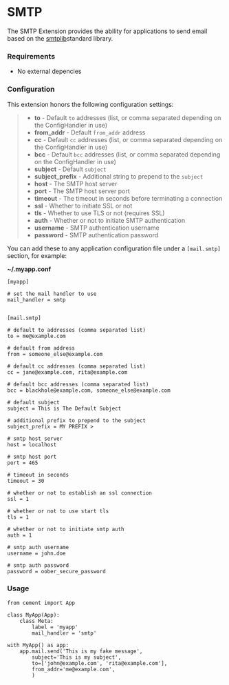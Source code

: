 # SMTP



The SMTP Extension provides the ability for applications to send email based on the [smtplib](http://docs.python.org/dev/library/smtplib.html)standard library.

### Requirements

* No external depencies

### Configuration

This extension honors the following configuration settings:

> * **to** - Default `to` addresses \(list, or comma separated depending on the ConfigHandler in use\)
> * **from\_addr** - Default `from_addr` address
> * **cc** - Default `cc` addresses \(list, or comma separated depending on the ConfigHandler in use\)
> * **bcc** - Default `bcc` addresses \(list, or comma separated depending on the ConfigHandler in use\)
> * **subject** - Default `subject`
> * **subject\_prefix** - Additional string to prepend to the `subject`
> * **host** - The SMTP host server
> * **port** - The SMTP host server port
> * **timeout** - The timeout in seconds before terminating a connection
> * **ssl** - Whether to initiate SSL or not
> * **tls** - Whether to use TLS or not \(requires SSL\)
> * **auth** - Whether or not to initiate SMTP authentication
> * **username** - SMTP authentication username
> * **password** - SMTP authentication password

You can add these to any application configuration file under a `[mail.smtp]` section, for example:

**~/.myapp.conf**

```text
[myapp]

# set the mail handler to use
mail_handler = smtp


[mail.smtp]

# default to addresses (comma separated list)
to = me@example.com

# default from address
from = someone_else@example.com

# default cc addresses (comma separated list)
cc = jane@example.com, rita@example.com

# default bcc addresses (comma separated list)
bcc = blackhole@example.com, someone_else@example.com

# default subject
subject = This is The Default Subject

# additional prefix to prepend to the subject
subject_prefix = MY PREFIX >

# smtp host server
host = localhost

# smtp host port
port = 465

# timeout in seconds
timeout = 30

# whether or not to establish an ssl connection
ssl = 1

# whether or not to use start tls
tls = 1

# whether or not to initiate smtp auth
auth = 1

# smtp auth username
username = john.doe

# smtp auth password
password = oober_secure_password
```

### Usage

```text
from cement import App

class MyApp(App):
    class Meta:
        label = 'myapp'
        mail_handler = 'smtp'

with MyApp() as app:
    app.mail.send('This is my fake message',
        subject='This is my subject',
        to=['john@example.com', 'rita@example.com'],
        from_addr='me@example.com',
        )
```

